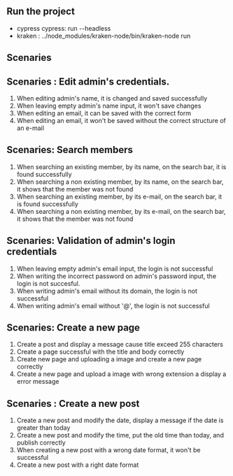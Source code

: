 ## Run the project 
* cypress
  cypress: run --headless
 * kraken :
 ../node_modules/kraken-node/bin/kraken-node run

## Scenaries

## Scenaries : Edit admin's credentials.
1. When editing admin's name, it is changed and saved successfully
2. When leaving empty admin's name input, it won't save changes
3. When editing an email, it can be saved with the correct form
4. When editing an email, it won't be saved without the correct structure of an e-mail

## Scenaries: Search members

1. When searching an existing member, by its name, on the search bar, it is found successfully
2. When searching a non existing member, by its name, on the search bar, it shows that the member was not found
3. When searching an existing member, by its e-mail, on the search bar, it is found successfully
4. When searching a non existing member, by its e-mail, on the search bar, it shows that the member was not found

## Scenaries: Validation of admin's login credentials

1. When leaving empty admin's email input, the login is not successful
2. When writing the incorrect password on admin's password input, the login is not succesful.
3. When writing admin's email without its domain, the login is not successful
4. When writing admin's email without '@', the login is not successful

## Scenaries: Create a new page 

1. Create a post and display a message cause title exceed 255 characters
2. Create a page successful with the title and body correctly
3. Create new page and uploading a image and create a new page correctly
4. Create a new page and upload a image with wrong extension a display a error message

## Scenaries : Create a new post

1. Create a new post and modify the date, display a message if the date is greater than  today
2. Create a new post and modify the time, put the old time than today, and publish correctly
3. When creating a new post with a wrong date format, it won't be successful
4. Create a new post with a right date format 
